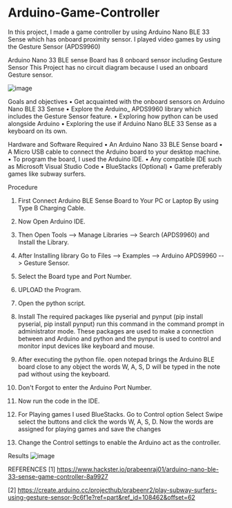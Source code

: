 # Arduino-Game-Controller
In this project, I made a game controller by using Arduino Nano BLE 33 Sense which has onboard proximity sensor. I played video games by using the Gesture Sensor (APDS9960)

Arduino Nano 33 BLE sense Board has 8 onboard sensor including Gesture Sensor
This Project has no circuit diagram because I used an onboard Gesture sensor.

![image](https://user-images.githubusercontent.com/102630199/219422773-7c8a8c81-6867-4437-b108-c721e9338360.png)

Goals and objectives
•	Get acquainted with the onboard sensors on Arduino Nano BLE 33 Sense
•	Explore the Arduino_ APDS9960 library which includes the Gesture Sensor feature.
•	Exploring how python can be used alongside Arduino
•	Exploring the use if Arduino Nano BLE 33 Sense as a keyboard on its own. 



Hardware and Software Required
•	An Arduino Nano 33 BLE Sense board
•	A Micro USB cable to connect the Arduino board to your desktop machine.
•	To program the board, I used the  Arduino IDE. 
•	Any compatible IDE such as Microsoft Visual Studio Code
•	BlueStacks (Optional)
•	Game preferably games like subway surfers.






Procedure
1) First Connect Arduino BLE Sense Board to Your PC or Laptop By using Type B 
Charging Cable.

2) Now Open Arduino IDE.

3) Then Open Tools --> Manage Libraries --> Search (APDS9960) and Install the 
Library.

4) After Installing library Go to Files --> Examples --> Arduino APDS9960 --> 
Gesture Sensor.

5) Select the Board type and Port Number.

6) UPLOAD the Program.

7) Open the python script.

8) Install The required packages like pyserial and pynput (pip install pyserial, pip install pynput) run this command in the command prompt in administrator mode. These packages are used to make a connection between and Arduino and python and the pynput is used to control and monitor input devices like keyboard and mouse.

9) After executing the python file. open notepad brings the Arduino BLE board close to any object the words W, A, S, D will be typed in the note pad without using the keyboard.

10) Don't Forgot to enter the Arduino Port Number.

11) Now run the code in the IDE.

12) For Playing games I used BlueStacks. Go to Control option Select Swipe select the buttons and click the words W, A, S, D. Now the words are assigned for playing games and save the changes

13) Change the Control settings to enable the Arduino act as the controller.


Results
![image](https://user-images.githubusercontent.com/102630199/219422937-d99794fb-efb9-432c-b523-b6b503f91d46.png)


REFERENCES
[1] https://www.hackster.io/prabeenraj01/arduino-nano-ble-33-sense-game-controller-8a9927

[2] https://create.arduino.cc/projecthub/prabeenr2/play-subway-surfers-using-gesture-sensor-9c6f1e?ref=part&ref_id=108462&offset=62

